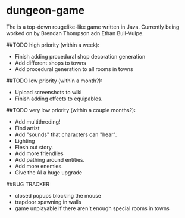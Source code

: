 # dungeon-game
The is a top-down rougelike-like game written in Java. Currently being worked on by Brendan Thompson adn Ethan  Bull-Vulpe.

##TODO high priority (within a week):
* Finish adding procedural shop decoration generation
* Add different shops to towns
* Add procedural generation to all rooms in towns

##TODO low priority (within a month?):
* Upload screenshots to wiki
* Finish adding effects to equipables.

##TODO very low priority (within a couple months?):
* Add multithreding!
* Find artist
* Add "sounds" that characters can "hear".
* Lighting
* Flesh out story.
* Add more friendlies
* Add pathing around entities.
* Add more enemies.
* Give the AI a huge upgrade

##BUG TRACKER
* closed popups blocking the mouse
* trapdoor spawning in walls
* game unplayable if there aren't enough special rooms in towns
